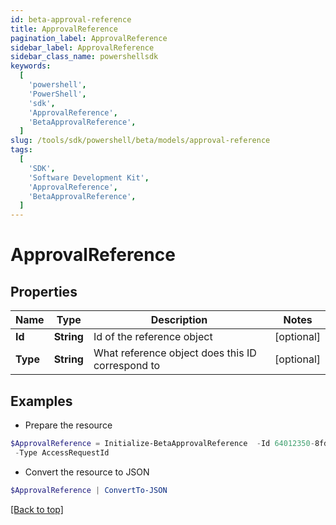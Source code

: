```yaml
---
id: beta-approval-reference
title: ApprovalReference
pagination_label: ApprovalReference
sidebar_label: ApprovalReference
sidebar_class_name: powershellsdk
keywords:
  [
    'powershell',
    'PowerShell',
    'sdk',
    'ApprovalReference',
    'BetaApprovalReference',
  ]
slug: /tools/sdk/powershell/beta/models/approval-reference
tags:
  [
    'SDK',
    'Software Development Kit',
    'ApprovalReference',
    'BetaApprovalReference',
  ]
---
```


# ApprovalReference

## Properties

| Name | Type | Description | Notes |
| --- | --- | --- | --- |
| **Id** | **String** | Id of the reference object | [optional] |
| **Type** | **String** | What reference object does this ID correspond to | [optional] |

## Examples

- Prepare the resource

```powershell
$ApprovalReference = Initialize-BetaApprovalReference  -Id 64012350-8fd9-4f6c-a170-1fe123683899 `
 -Type AccessRequestId
```

- Convert the resource to JSON

```powershell
$ApprovalReference | ConvertTo-JSON
```

[[Back to top]](#)
